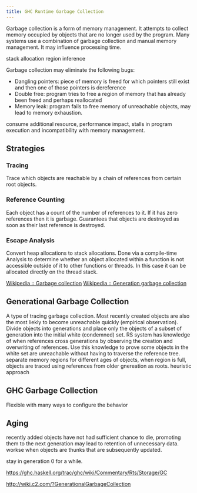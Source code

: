 ```yaml
---
title: GHC Runtime Garbage Collection
---
```


Garbage collection is a form of memory management. It attempts to collect memory 
occupied by objects that are no longer used by the program. Many systems use a
combination of garbage collection and manual memory management. It may influence 
processing time.

stack allocation
region inference

Garbage collection may eliminate the following bugs:

- Dangling pointers: piece of memory is freed for which pointers still exist and then one of those pointers is dereference
- Double free: program tries to free a region of memory that has already been freed and perhaps reallocated
- Memory leak: program fails to free memory of unreachable objects, may lead to memory exhaustion.

consume additional resource, performance impact, stalls in program execution and 
incompatibility with memory management. 

## Strategies

### Tracing

Trace which objects are reachable by a chain of references from certain root 
objects.

### Reference Counting

Each object has a count of the number of references to it. If it has zero 
references then it is garbage. Guarantees that objects are destroyed as soon as
their last reference is destroyed.

### Escape Analysis

Convert heap allocations to stack allocations. Done via a compile-time Analysis
to determine whether an object allocated within a function is not accessible 
outside of it to other functions or threads. In this case it can be allocated 
directly on the thread stack.

[Wikipedia :: Garbage collection](https://en.wikipedia.org/wiki/Garbage_collection_(computer_science))
[Wikipedia :: Generation garbage collection](https://en.wikipedia.org/wiki/Tracing_garbage_collection#Generational_GC_.28ephemeral_GC.29)

## Generational Garbage Collection 

A type of tracing garbage collection. 
Most recently created objects are also the most liekly to become unreachable 
quickly (empirical observation). Divide objects into generations and place only 
the objects of a subset of generation into the initial white (condemned) set. RS system 
has knowledge of when references cross generations by observing the creation and 
overwriting of references. Use this knowledge to prove some objects 
in the white set are unreachable without having to traverse the reference tree. 
separate memory regions for different ages of objects, when region is full, 
objects are traced using references from older gnereation as roots.
heuristic approach

## GHC Garbage Collection

Flexible with many ways to configure the behavior

## Aging

recently added objects have not had sufficient chance to die, promoting them to 
the next generation may lead to retention of unnecessary data. workse when objects 
are thunks that are subsequently updated.

stay in generation 0 for a while.

https://ghc.haskell.org/trac/ghc/wiki/Commentary/Rts/Storage/GC

http://wiki.c2.com/?GenerationalGarbageCollection





























